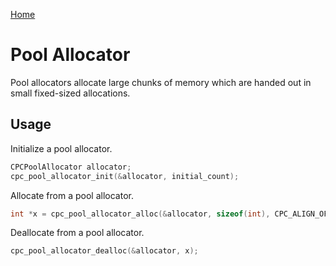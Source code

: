 [Home](https://milesbarr.github.io/cross-platform-c/)

# Pool Allocator

Pool allocators allocate large chunks of memory which are handed out in small fixed-sized allocations.

## Usage

Initialize a pool allocator.

```c
CPCPoolAllocator allocator;
cpc_pool_allocator_init(&allocator, initial_count);
```

Allocate from a pool allocator.

```c
int *x = cpc_pool_allocator_alloc(&allocator, sizeof(int), CPC_ALIGN_OF(int));
```

Deallocate from a pool allocator.

```c
cpc_pool_allocator_dealloc(&allocator, x);
```
